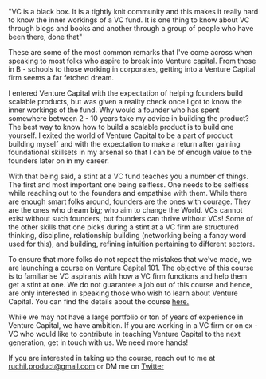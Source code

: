 "VC is a black box. It is a tightly knit community and this makes it really hard to know the inner workings of a VC fund. It is one thing to know about VC through blogs and books and another through a group of people who have been there, done that" 

These are some of the most common remarks that I've come across when speaking to most folks who aspire to break into Venture capital. From those in B - schools to those working in corporates, getting into a Venture Capital firm seems a far fetched dream. 

I entered Venture Capital with the expectation of helping founders build scalable products, but was given a reality check once I got to know the inner workings of the fund. Why would a founder who has spent somewhere between 2 - 10 years take my advice in building the product?  The best way to know how to build a scalable product is to build one yourself. I exited the world of Venture Capital to be a part of product building myself and with the expectation to make a return after gaining foundational skillsets in my arsenal so that I can be of enough value to the founders later on in my career. 

With that being said, a stint at a VC fund teaches you a number of things. The first and most important one being selfless. One needs to be selfless while reaching out to the founders and empathise with them. While there are enough smart folks around, founders are the ones with courage. They are the ones who dream big; who aim to change the World. VCs cannot exist without such founders, but founders can thrive without VCs! Some of the other skills that one picks during a stint at a VC firm are structured thinking, discipline, relationship building (networking being a fancy word used for this), and building, refining intuition pertaining to different sectors. 

To ensure that more folks do not repeat the mistakes that we've made, we are launching a course on Venture Capital 101. The objective of this course is to familiarise VC aspirants with how a VC firm functions and help them get a stint at one. We do not guarantee a job out of this course and hence, are only interested in speaking those who wish to learn about Venture Capital. You can find the details about the course [here.](https://www.notion.so/Course-Structure-VC-101-0ba0ab2cc7164295b0cba7691c4b6a26) 

While we may not have a large portfolio or ton of years of experience in Venture Capital, we have ambition. If you are working in a VC firm or on ex - VC who would like to contribute in teaching Venture Capital to the next generation, get in touch with us. We need more hands!

If you are interested in taking up the course, reach out to me at ruchil.product@gmail.com or DM me on [Twitter](https://twitter.com/Rooh_chill)